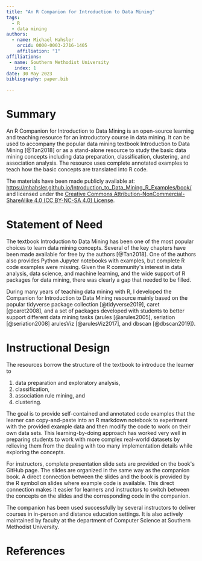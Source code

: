 ```yaml
---
title: "An R Companion for Introduction to Data Mining"
tags:
  - R
  - data mining
authors:
  - name: Michael Hahsler
    orcid: 0000-0003-2716-1405
    affiliation: "1"
affiliations:
 - name: Southern Methodist University
   index: 1
date: 30 May 2023
bibliography: paper.bib

---
```


# Summary

An R Companion for Introduction to Data Mining is an open-source learning and 
teaching resource for an introductory course in data mining. It
can be used to accompany the popular
data mining textbook Introduction to Data Mining [@Tan2018] or as a stand-alone resource
to study the basic data mining concepts including data preparation, classification,
clustering, and association analysis. The resource uses complete annotated examples 
to teach how the basic concepts are translated into R code.

The materials have been made publicly available at: <https://mhahsler.github.io/Introduction_to_Data_Mining_R_Examples/book/> and licensed under the [Creative Commons Attribution-NonCommercial-ShareAlike 4.0 (CC BY-NC-SA 4.0) License](https://creativecommons.org/licenses/by-nc-sa/4.0/).

# Statement of Need

The textbook Introduction to Data Mining has been one of the most popular choices
to learn data mining concepts. Several of the key chapters have been made available for free by the authors [@Tan2018].
One of the authors also provides Python Jupyter notebooks with examples, but
complete R code examples were missing. Given the R community's interest in 
data analysis, data science, and machine learning, and the wide support of R packages for data mining, 
there was clearly a gap that needed to be filled.

During many years of teaching data mining with R, I developed the Companion for Introduction to Data Mining
resource mainly based on the popular tidyverse package collection [@tidyverse2019], caret [@caret2008], and a set of packages
developed with students to better support different data mining tasks (arules [@arules2005], seriation [@seriation2008]
arulesViz [@arulesViz2017], and dbscan [@dbscan2019]).

# Instructional Design

The resources borrow the structure of the textbook to introduce the learner
to 

1. data preparation and exploratory analysis,
2. classification, 
3. association rule mining, and
4. clustering.

The goal is to provide self-contained and annotated code examples that the
learner can copy-and-paste into an R markdown notebook to experiment with 
the provided example data and then modify the code to work on their own data sets.
This learning-by-doing approach has worked very well in preparing students to work
with more complex real-world datasets by relieving them from the dealing with 
too many implementation details while exploring the concepts. 

For instructors, complete presentation slide sets are provided
on the book's GitHub page.
The slides are organized in the same way as the companion book. A direct connection
between the slides and the book is provided by the R symbol on slides where 
example code is available. This direct connection makes it easier for learners and 
instructors to 
switch between the concepts on the slides and the corresponding code in the 
companion.

The companion has been used successfully by several instructors 
to deliver courses in in-person and distance education settings. It 
is also actively maintained by faculty at the department of Computer Science at 
Southern Methodist University. 

# References
